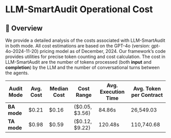 # LLM-SmartAudit Operational Cost 

## 📖 Overview
We provide a detailed analysis of the costs associated with LLM-SmartAudit in both mode. All cost estimations are based on the GPT-4o (version: gpt-4o-2024-11-20) pricing model as of December, 2024. Our framework’s code provides utilities for precise token counting and cost calculation. The cost in LLM-SmartAudit are the number of tokens processed (both **input** and **completion**) by the LLM and the number of conversational turns between the agents.

| Audit Mode | Avg. Cost | Median Cost | Cost Range | Avg. Execution Time | Avg. Token per Contract | 
|---------|---------------| -----------------|-----------------|-----------------|-----------------|
| **BA mode** | $0.21 | $0.16 | ($0.05, $3.56) | 84.86s | 26,549.03 |
| **TA mode** | $0.98 | $0.59 | ($0.12, $9.22) | 120.48s | 110,740.68 |